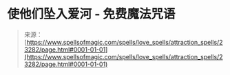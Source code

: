 <!--yml

category: 未分类

date: 2024-06-12 19:08:18

-->

# 使他们坠入爱河 - 免费魔法咒语

> 来源：[https://www.spellsofmagic.com/spells/love_spells/attraction_spells/23282/page.html#0001-01-01](https://www.spellsofmagic.com/spells/love_spells/attraction_spells/23282/page.html#0001-01-01)

